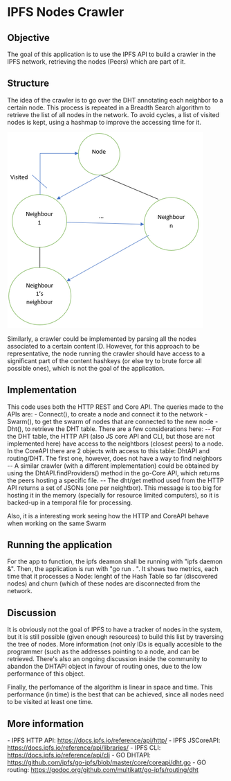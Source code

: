 # IPFS Nodes Crawler
## Objective
The goal of this application is to use the IPFS API to build a crawler in the IPFS network, retrieving the nodes (Peers) which are part of it.
## Structure
The idea of the crawler is to go over the DHT annotating each neighbor to a certain node. This process is repeated in a Breadth Search algorithm to retrieve the list of all nodes in the network. To avoid cycles, a list of visited nodes is kept, using a hashmap to improve the accessing time for it.

![Breadth-First traverse](./Figure.png)

Similarly, a crawler could be implemented by parsing all the nodes associated to a certain content ID. However, for this approach to be representative, the node running the crawler should have access to a significant part of the content hashkeys (or else try to brute force all possible ones), which is not the goal of the application.

## Implementation 
This code uses both the HTTP REST and Core API. The queries made to the APIs are:
 \- Connect(), to create a node and connect it to the network
 \- Swarm(), to get the swarm of nodes that are connected to the new node
 \- Dht(), to retrieve the DHT table. There are a few considerations here:
       \-- For the DHT table, the HTTP API (also JS core API and CLI, but those are not implemented here) have access to the neightbors (closest peers) to a node. In the CoreAPI there are 2 objects with access to this table: DhtAPI and routing/DHT. The first one, however, does not have a way to find neighbors 
       \-- A similar crawler (with a different implementation) could be obtained by using the DhtAPI.findProviders() method in the go-Core API, which returns the peers hosting a specific file. 
       \-- The dht/get method used from the HTTP API returns a set of JSONs (one per neightbor). This message is too big for hosting it in the memory (specially for resource limited computers), so it is backed-up in a temporal file for processing. 

Also, it is a interesting work seeing how the HTTP and CoreAPI behave when working on the same Swarm

## Running the application 
For the app to function, the ipfs deamon shall be running with "ipfs daemon &". Then, the application is run with "go run . ". It shows two metrics, each time that it processes a Node: lenght of the Hash Table so far (discovered nodes) and churn (which of these nodes are disconnected from the network.

## Discussion
It is obviously not the goal of IPFS to have a tracker of nodes in the system, but it is still possible (given enough resources) to build this list by traversing the tree of nodes. More information (not only IDs is equally accesible to the programmer (such as the addresses pointing to a node, and can be retrieved. There's also an ongoing discussion inside the community to abandon the DHTAPI object in favour of routing ones, due to the low performance of this object.

Finally, the perfomance of the algorithm is linear in space and time. This performance (in time) is the best that can be achieved, since all nodes need to be visited at least one time.

## More information
 \- IPFS HTTP API: https://docs.ipfs.io/reference/api/http/
 \- IPFS JSCoreAPI: https://docs.ipfs.io/reference/api/libraries/
 \- IPFS CLI: https://docs.ipfs.io/reference/api/cli
 \- GO DHTAPI: https://github.com/ipfs/go-ipfs/blob/master/core/coreapi/dht.go
 \- GO routing: https://godoc.org/github.com/multikatt/go-ipfs/routing/dht
